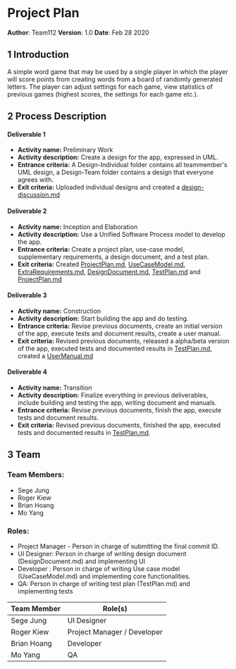 # Project Plan


**Author**: Team112
**Version**: 1.0
**Date**: Feb 28 2020

## 1 Introduction

A simple word game that may be used by a single player in which the player will score points from creating words from a board of randomly generated letters.
The player can adjust settings for each game, view statistics of previous games (highest scores, the settings for each game etc.).


## 2 Process Description
#### Deliverable 1
- **Activity name:** Preliminary Work
- **Activity description:** Create a design for the app, expressed in UML.
- **Entrance criteria:** A Design-Individual folder contains all teammember's UML design, a Design-Team folder contains a design that everyone agrees with.
- **Exit criteria:** Uploaded individual designs and created a [design-discussion.md](../Design-Team/design-discussion.md)
  
#### Deliverable 2
- **Activity name:** Inception and Elaboration
- **Activity description:** Use a Unified Software Process model to develop the app.
- **Entrance criteria:** Create a project plan, use-case model, supplementary requirements, a design document, and a test plan.
- **Exit criteria:** Created [ProjectPlan.md](./ProjectPlan.md), [UseCaseModel.md](./UseCaseModel.md), [ExtraRequirements.md](./ExtraRequirements.md), [DesignDocument.md](./DesignDocument.md), [TestPlan.md](./TestPlan.md) and [ProjectPlan.md](./ProjectPlan.md)

#### Deliverable 3
- **Activity name:**  Construction
- **Activity description:** Start building the app and do testing.
- **Entrance criteria:** Revise previous documents, create an initial version of the app, execute tests and document results, create a user manual.
- **Exit criteria:** Revised previous documents, released a alpha/beta version of the app, executed tests and documented results in [TestPlan.md](./TestPlan.md), created a [UserManual.md](./UserManual.md) 

#### Deliverable 4
- **Activity name:**  Transition
- **Activity description:** Finalize everything in previous deliverables, include building and testing the app, writing document and manuals.
- **Entrance criteria:** Revise previous documents, finish the app, execute tests and document results.
- **Exit criteria:** Revised previous documents, finished the app, executed tests and documented results in [TestPlan.md](./TestPlan.md).

## 3 Team

### Team Members:
- Sege Jung
- Roger Kiew
- Brian Hoang
- Mo Yang

### Roles:
- Project Manager - Person in charge of submitting the final commit ID.
- UI Designer: Person in charge of writing design document (DesignDocument.md) and implementing UI
- Developer : Person in charge of writing Use case model (UseCaseModel.md) and implementing core functionalities.
- QA: Person in charge of writing test plan (TestPlan.md) and implementing tests

| Team Member | Role(s) |
|-------------|---------|
| Sege Jung   | UI Designer |
| Roger Kiew  | Project Manager / Developer |
| Brian Hoang | Developer |
| Mo Yang     | QA |